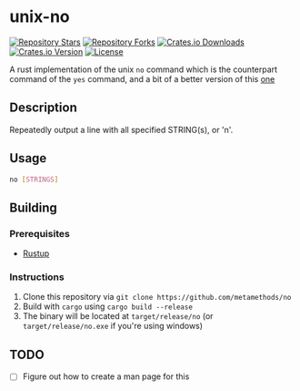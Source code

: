 # unix-no

[![Repository Stars](https://img.shields.io/github/stars/metamethods/no)](https://github.com/metamethods/no)
[![Repository Forks](https://img.shields.io/github/forks/metamethods/no)](https://github.com/metamethods/no/forks)
[![Crates.io Downloads](https://img.shields.io/crates/d/unix-no)](https://crates.io/crates/unix-no)
[![Crates.io Version](https://img.shields.io/crates/v/unix-no)](https://crates.io/crates/unix-no)
[![License](https://img.shields.io/github/license/metamethods/no)](https://github.com/metamethods/no/blob/master/LICENSE)

A rust implementation of the unix `no` command which is the counterpart command of the `yes` command, and a bit of a better version of this [one](https://crates.io/crates/no)

## Description
Repeatedly output a line with all specified STRING(s), or 'n'.

## Usage
```bash
no [STRINGS]
```

## Building
### Prerequisites
* [Rustup](https://rustup.rs/)

### Instructions
1. Clone this repository via `git clone https://github.com/metamethods/no`
2. Build with `cargo` using `cargo build --release`
3. The binary will be located at `target/release/no` (or `target/release/no.exe` if you're using windows)

## TODO
- [ ] Figure out how to create a man page for this